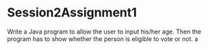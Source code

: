 # Session2Assignment1
Write a Java program to allow the user to input his/her age. Then the program has to show whether the person is eligible to vote or not.
a
